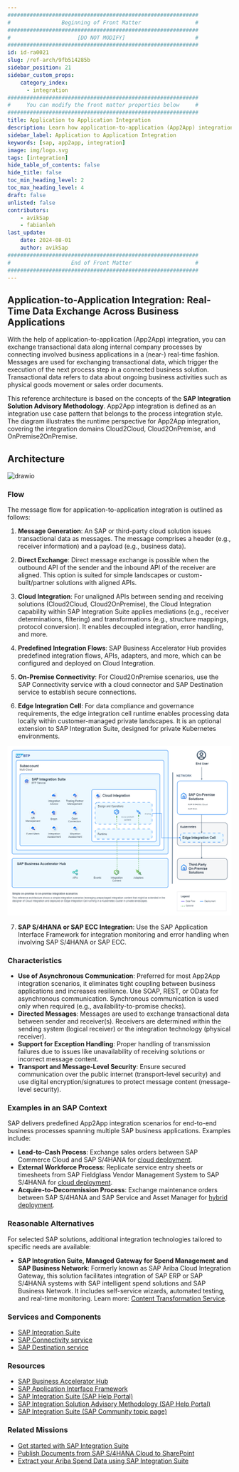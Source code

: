 ```yaml
---
############################################################
#                Beginning of Front Matter                 #
############################################################
#                     [DO NOT MODIFY]                      #
############################################################
id: id-ra0021
slug: /ref-arch/9fb514285b
sidebar_position: 21
sidebar_custom_props:
    category_index:
      - integration
############################################################
#     You can modify the front matter properties below     #
############################################################
title: Application to Application Integration
description: Learn how application-to-application (App2App) integration facilitates the exchange of transactional data across internal company processes by connecting business applications in a near real-time manner. This reference architecture highlights SAP Integration Suite&#39;s role in enabling seamless data flow and interoperability between cloud and on-premise solutions.
sidebar_label: Application to Application Integration
keywords: [sap, app2app, integration]
image: img/logo.svg
tags: [integration]
hide_table_of_contents: false
hide_title: false
toc_min_heading_level: 2
toc_max_heading_level: 4
draft: false
unlisted: false
contributors:
    - avikSap
    - fabianleh
last_update:
    date: 2024-08-01
    author: avikSap
############################################################
#                   End of Front Matter                    #
############################################################
---
```


## Application-to-Application Integration: Real-Time Data Exchange Across Business Applications

With the help of application-to-application (App2App) integration, you can exchange transactional data along internal company processes by connecting involved business applications in a (near-) real-time fashion. Messages are used for exchanging transactional data, which trigger the execution of the next process step in a connected business solution. Transactional data refers to data about ongoing business activities such as physical goods movement or sales order documents.

This reference architecture is based on the concepts of the **SAP Integration Solution Advisory Methodology**. App2App integration is defined as an integration use case pattern that belongs to the process integration style. The diagram illustrates the runtime perspective for App2App integration, covering the integration domains Cloud2Cloud, Cloud2OnPremise, and OnPremise2OnPremise.

## Architecture

![drawio](drawio/application-to-application-integration.drawio)

### Flow

The message flow for application-to-application integration is outlined as follows:

1. **Message Generation**: An SAP or third-party cloud solution issues transactional data as messages. The message comprises a header (e.g., receiver information) and a payload (e.g., business data).

2. **Direct Exchange**: Direct message exchange is possible when the outbound API of the sender and the inbound API of the receiver are aligned. This option is suited for simple landscapes or custom-built/partner solutions with aligned APIs.

3. **Cloud Integration**: For unaligned APIs between sending and receiving solutions (Cloud2Cloud, Cloud2OnPremise), the Cloud Integration capability within SAP Integration Suite applies mediations (e.g., receiver determinations, filtering) and transformations (e.g., structure mappings, protocol conversion). It enables decoupled integration, error handling, and more.

4. **Predefined Integration Flows**: SAP Business Accelerator Hub provides predefined integration flows, APIs, adapters, and more, which can be configured and deployed on Cloud Integration.

5. **On-Premise Connectivity**: For Cloud2OnPremise scenarios, use the SAP Connectivity service with a cloud connector and SAP Destination service to establish secure connections.

6. **Edge Integration Cell**: For data compliance and governance requirements, the edge integration cell runtime enables processing data locally within customer-managed private landscapes. It is an optional extension to SAP Integration Suite, designed for private Kubernetes environments.

![Edge Integration Cell (design, runtime and operations view)](images/a2a-edge-integration-cell-diagram.png)

7. **SAP S/4HANA or SAP ECC Integration**: Use the SAP Application Interface Framework for integration monitoring and error handling when involving SAP S/4HANA or SAP ECC.

### Characteristics

- **Use of Asynchronous Communication**: Preferred for most App2App integration scenarios, it eliminates tight coupling between business applications and increases resilience. Use SOAP, REST, or OData for asynchronous communication. Synchronous communication is used only when required (e.g., availability-to-promise checks).
- **Directed Messages**: Messages are used to exchange transactional data between sender and receiver(s). Receivers are determined within the sending system (logical receiver) or the integration technology (physical receiver).
- **Support for Exception Handling**: Proper handling of transmission failures due to issues like unavailability of receiving solutions or incorrect message content.
- **Transport and Message-Level Security**: Ensure secured communication over the public internet (transport-level security) and use digital encryption/signatures to protect message content (message-level security).

### Examples in an SAP Context

SAP delivers predefined App2App integration scenarios for end-to-end business processes spanning multiple SAP business applications. Examples include:

- **Lead-to-Cash Process**: Exchange sales orders between SAP Commerce Cloud and SAP S/4HANA for [cloud deployment](https://hub.sap.com/dfd/LC1C1-DFDTransactionalDataFlows).
- **External Workforce Process**: Replicate service entry sheets or timesheets from SAP Fieldglass Vendor Management System to SAP S/4HANA for [cloud deployment](https://hub.sap.com/dfd/EW1H1-DFDTransactionalDataFlows).
- **Acquire-to-Decommission Process**: Exchange maintenance orders between SAP S/4HANA and SAP Service and Asset Manager for [hybrid deployment](https://hub.sap.com/dfd/AD1H2-DFDDataFlows).

### Reasonable Alternatives

For selected SAP solutions, additional integration technologies tailored to specific needs are available:

- **SAP Integration Suite, Managed Gateway for Spend Management and SAP Business Network**: Formerly known as SAP Ariba Cloud Integration Gateway, this solution facilitates integration of SAP ERP or SAP S/4HANA systems with SAP intelligent spend solutions and SAP Business Network. It includes self-service wizards, automated testing, and real-time monitoring. Learn more: [Content Transformation Service](https://help.sap.com/docs/sisgw/sap-ariba-cloud-integration-gateway-installation-guide/content-transformation-as-service?locale=en-US).

### Services and Components

- [SAP Integration Suite](https://discovery-center.cloud.sap/serviceCatalog/integration-suite?region=all)
- [SAP Connectivity service](https://discovery-center.cloud.sap/serviceCatalog/connectivity-service?region=all)
- [SAP Destination service](https://discovery-center.cloud.sap/serviceCatalog/destination?service_plan=lite&region=all)

### Resources

- [SAP Business Accelerator Hub](https://hub.sap.com)
- [SAP Application Interface Framework](https://help.sap.com/docs/SAP_APPLICATION_INTERFACE_FRAMEWORK_OVERVIEW)
- [SAP Integration Suite (SAP Help Portal)](https://help.sap.com/docs/integration-suite)
- [SAP Integration Solution Advisory Methodology (SAP Help Portal)](https://help.sap.com/docs/integration-suite)
- [SAP Integration Suite (SAP Community topic page)](https://community.sap.com/topics/integration-suite)

### Related Missions

- [Get started with SAP Integration Suite](https://discovery-center.cloud.sap/missiondetail/3258/3327/)
- [Publish Documents from SAP S/4HANA Cloud to SharePoint](https://discovery-center.cloud.sap/missiondetail/3324/3365/)
- [Extract your Ariba Spend Data using SAP Integration Suite](https://discovery-center.cloud.sap/missiondetail/4038/4245/)
